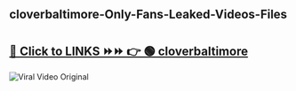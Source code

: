 
 ## cloverbaltimore-Only-Fans-Leaked-Videos-Files

# <h2><a href="https://mediaupload.pro?cloverbaltimore">🔗 Click to LINKS ⏩⏩ 👉 🟢 cloverbaltimore </a></h2>

<a href="https://mediaupload.pro?cloverbaltimore" rel="nofollow" data-target="animated-image.originalLink"><img src="https://i.ibb.co.com/xMMVF88/686577567.gif" alt="Viral Video Original" style="max-width: 100%; display: inline-block;" data-target="animated-image.originalImage"></a>